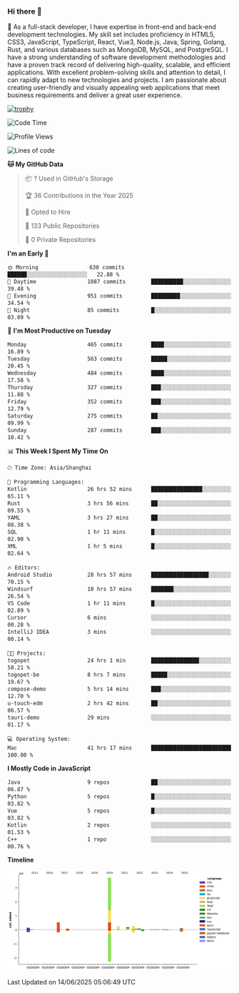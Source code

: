 ### Hi there 👋

🌱 As a full-stack developer, I have expertise in front-end and back-end development technologies. My skill set includes proficiency in HTML5, CSS3, JavaScript, TypeScript, React, Vue3, Node.js, Java, Spring, Golang, Rust, and various databases such as MongoDB, MySQL, and PostgreSQL. I have a strong understanding of software development methodologies and have a proven track record of delivering high-quality, scalable, and efficient applications. With excellent problem-solving skills and attention to detail, I can rapidly adapt to new technologies and projects. I am passionate about creating user-friendly and visually appealing web applications that meet business requirements and deliver a great user experience.

[![trophy](https://github-profile-trophy.vercel.app/?username=elton&rank=SECRET,SSS,SS,S,AAA,AA,A&theme=onedark&no-frame=true&margin-w=10)](https://github.com/ryo-ma/github-profile-trophy)

<!--START_SECTION:waka-->
![Code Time](http://img.shields.io/badge/Code%20Time-1%2C720%20hrs%2012%20mins-blue)

![Profile Views](http://img.shields.io/badge/Profile%20Views-0-blue)

![Lines of code](https://img.shields.io/badge/From%20Hello%20World%20I%27ve%20Written-5.7%20million%20lines%20of%20code-blue)

**🐱 My GitHub Data** 

> 📦 ? Used in GitHub's Storage 
 > 
> 🏆 36 Contributions in the Year 2025
 > 
> 💼 Opted to Hire
 > 
> 📜 133 Public Repositories 
 > 
> 🔑 0 Private Repositories 
 > 
**I'm an Early 🐤** 

```text
🌞 Morning                630 commits         ██████░░░░░░░░░░░░░░░░░░░   22.88 % 
🌆 Daytime                1087 commits        ██████████░░░░░░░░░░░░░░░   39.48 % 
🌃 Evening                951 commits         █████████░░░░░░░░░░░░░░░░   34.54 % 
🌙 Night                  85 commits          █░░░░░░░░░░░░░░░░░░░░░░░░   03.09 % 
```
📅 **I'm Most Productive on Tuesday** 

```text
Monday                   465 commits         ████░░░░░░░░░░░░░░░░░░░░░   16.89 % 
Tuesday                  563 commits         █████░░░░░░░░░░░░░░░░░░░░   20.45 % 
Wednesday                484 commits         ████░░░░░░░░░░░░░░░░░░░░░   17.58 % 
Thursday                 327 commits         ███░░░░░░░░░░░░░░░░░░░░░░   11.88 % 
Friday                   352 commits         ███░░░░░░░░░░░░░░░░░░░░░░   12.79 % 
Saturday                 275 commits         ██░░░░░░░░░░░░░░░░░░░░░░░   09.99 % 
Sunday                   287 commits         ███░░░░░░░░░░░░░░░░░░░░░░   10.42 % 
```


📊 **This Week I Spent My Time On** 

```text
🕑︎ Time Zone: Asia/Shanghai

💬 Programming Languages: 
Kotlin                   26 hrs 52 mins      ████████████████░░░░░░░░░   65.11 % 
Rust                     3 hrs 56 mins       ██░░░░░░░░░░░░░░░░░░░░░░░   09.55 % 
YAML                     3 hrs 27 mins       ██░░░░░░░░░░░░░░░░░░░░░░░   08.38 % 
SQL                      1 hr 11 mins        █░░░░░░░░░░░░░░░░░░░░░░░░   02.90 % 
XML                      1 hr 5 mins         █░░░░░░░░░░░░░░░░░░░░░░░░   02.64 % 

🔥 Editors: 
Android Studio           28 hrs 57 mins      ██████████████████░░░░░░░   70.15 % 
Windsurf                 10 hrs 57 mins      ███████░░░░░░░░░░░░░░░░░░   26.54 % 
VS Code                  1 hr 11 mins        █░░░░░░░░░░░░░░░░░░░░░░░░   02.89 % 
Cursor                   6 mins              ░░░░░░░░░░░░░░░░░░░░░░░░░   00.28 % 
IntelliJ IDEA            3 mins              ░░░░░░░░░░░░░░░░░░░░░░░░░   00.14 % 

🐱‍💻 Projects: 
togopet                  24 hrs 1 min        ███████████████░░░░░░░░░░   58.21 % 
togopet-be               8 hrs 7 mins        █████░░░░░░░░░░░░░░░░░░░░   19.67 % 
compose-demo             5 hrs 14 mins       ███░░░░░░░░░░░░░░░░░░░░░░   12.70 % 
u-touch-edm              2 hrs 42 mins       ██░░░░░░░░░░░░░░░░░░░░░░░   06.57 % 
tauri-demo               29 mins             ░░░░░░░░░░░░░░░░░░░░░░░░░   01.17 % 

💻 Operating System: 
Mac                      41 hrs 17 mins      █████████████████████████   100.00 % 
```

**I Mostly Code in JavaScript** 

```text
Java                     9 repos             ██░░░░░░░░░░░░░░░░░░░░░░░   06.87 % 
Python                   5 repos             █░░░░░░░░░░░░░░░░░░░░░░░░   03.82 % 
Vue                      5 repos             █░░░░░░░░░░░░░░░░░░░░░░░░   03.82 % 
Kotlin                   2 repos             ░░░░░░░░░░░░░░░░░░░░░░░░░   01.53 % 
C++                      1 repo              ░░░░░░░░░░░░░░░░░░░░░░░░░   00.76 % 
```



**Timeline**

![Lines of Code chart](https://raw.githubusercontent.com/elton/elton/main/assets/bar_graph.png)


 Last Updated on 14/06/2025 05:06:49 UTC
<!--END_SECTION:waka-->

<!--
**elton/elton** is a ✨ _special_ ✨ repository because its `README.md` (this file) appears on your GitHub profile.

Here are some ideas to get you started:

- 🔭 I’m currently working on ...
- 🌱 I’m currently learning ...
- 👯 I’m looking to collaborate on ...
- 🤔 I’m looking for help with ...
- 💬 Ask me about ...
- 📫 How to reach me: ...
- 😄 Pronouns: ...
- ⚡ Fun fact: ...
-->
